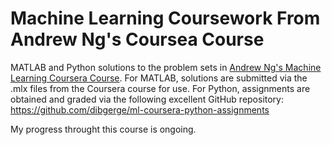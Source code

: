 # Machine Learning Coursework From Andrew Ng's Coursea Course
MATLAB and Python solutions to the problem sets in [Andrew Ng's Machine Learning Coursera Course](https://www.coursera.org/learn/machine-learning). For MATLAB, solutions are submitted via the .mlx files from the Coursera course for use. For Python, assignments are obtained and graded via the following excellent GitHub repository: https://github.com/dibgerge/ml-coursera-python-assignments

My progress throught this course is ongoing. 
